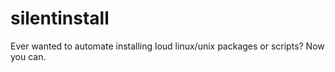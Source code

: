 # silentinstall
Ever wanted to automate installing loud linux/unix packages or scripts? Now you can.
